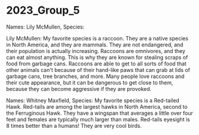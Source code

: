 # 2023_Group_5
Names: Lily McMullen, 
Species: 

Lily McMullen: My favorite species is a raccoon. They are a native species in North America, and they are mammals. They are not endangered, and their population is actually increasing. Raccoons are omnivores, and they can eat almost anything. This is why they are known for stealing scraps of food from garbage cans. Raccoons are able to get to all sorts of food that other animals can't because of their hand-like paws that can grab at lids of garbage cans, tree branches, and more. Many people love raccoons and their cute appearance, but it can be dangerous to get close to them, because they can become aggressive if they are provoked.

Names: Whitney Maxfield, 
Species: My favorite species is a Red-tailed Hawk. Red-tails are among the largest hawks in North America, second to the Ferruginous Hawk. They have a wingspan that averages a little over four feet and females are typically much larger than males. Red-tails eyesight is 8 times better than a humans! They are very cool birds. 

